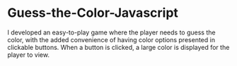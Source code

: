 # Guess-the-Color-Javascript
I developed an easy-to-play game where the player needs to guess the color, with the added convenience of having color options presented in clickable buttons. When a button is clicked, a large color is displayed for the player to view.
